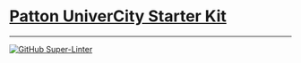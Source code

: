 # [Patton UniverCity Starter Kit](https://pattongroup.github.io/StarterKit/)
____

[![GitHub Super-Linter](https://github.com/PattonGroup/StarterKit/workflows/Lint%20Code%20Base/badge.svg)](https://github.com/marketplace/actions/super-linter)
